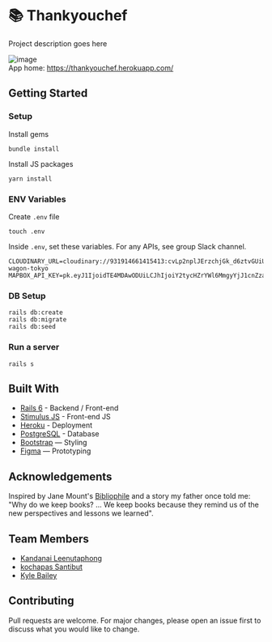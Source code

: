 # 📚 Thankyouchef

Project description goes here

![image](https://user-images.githubusercontent.com/79894200/132184516-facae8a1-b478-4b69-ac29-4edd43dd5518.png)
<br>
App home: https://thankyouchef.herokuapp.com/
   

## Getting Started
### Setup

Install gems
```
bundle install
```
Install JS packages
```
yarn install
```

### ENV Variables
Create `.env` file
```
touch .env
```
Inside `.env`, set these variables. For any APIs, see group Slack channel.
```
CLOUDINARY_URL=cloudinary://931914661415413:cvLp2nplJErzchjGk_d6ztvGUiU@le-wagon-tokyo
MAPBOX_API_KEY=pk.eyJ1IjoidTE4MDAwODUiLCJhIjoiY2tycHZrYWl6MmgyYjJ1cnZzaGwzaGQ3NCJ9.hiTrxbzVI1IvrjmTpT60Pg
```

### DB Setup
```
rails db:create
rails db:migrate
rails db:seed
```

### Run a server
```
rails s
```

## Built With
- [Rails 6](https://guides.rubyonrails.org/) - Backend / Front-end
- [Stimulus JS](https://stimulus.hotwired.dev/) - Front-end JS
- [Heroku](https://heroku.com/) - Deployment
- [PostgreSQL](https://www.postgresql.org/) - Database
- [Bootstrap](https://getbootstrap.com/) — Styling
- [Figma](https://www.figma.com) — Prototyping

## Acknowledgements
Inspired by Jane Mount's [Bibliophile](https://www.amazon.com/Bibliophile-Illustrated-Miscellany-Jane-Mount/dp/1452167230) and a story my father once told me: "Why do we keep books? ... We keep books because they remind us of the new perspectives and lessons we learned".

## Team Members
- [Kandanai Leenutaphong](https://www.linkedin.com/in/kandanai/)
- [kochapas Santibut](https://www.linkedin.com/in/kochapas-santibut-a768701a7/)
- [Kyle Bailey](https://www.linkedin.com/in/kyle-alexander-bailey/)

## Contributing
Pull requests are welcome. For major changes, please open an issue first to discuss what you would like to change.
